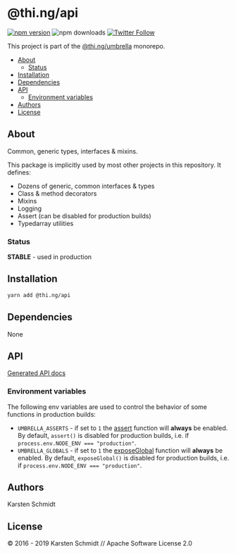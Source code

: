 <!-- This file is generated - DO NOT EDIT! -->

# @thi.ng/api

[![npm version](https://img.shields.io/npm/v/@thi.ng/api.svg)](https://www.npmjs.com/package/@thi.ng/api)
![npm downloads](https://img.shields.io/npm/dm/@thi.ng/api.svg)
[![Twitter Follow](https://img.shields.io/twitter/follow/thing_umbrella.svg?style=flat-square&label=twitter)](https://twitter.com/thing_umbrella)

This project is part of the
[@thi.ng/umbrella](https://github.com/thi-ng/umbrella/) monorepo.

- [About](#about)
  - [Status](#status)
- [Installation](#installation)
- [Dependencies](#dependencies)
- [API](#api)
  - [Environment variables](#environment-variables)
- [Authors](#authors)
- [License](#license)

## About

Common, generic types, interfaces & mixins.

This package is implicitly used by most other projects in this
repository. It defines:

- Dozens of generic, common interfaces & types
- Class & method decorators
- Mixins
- Logging
- Assert (can be disabled for production builds)
- Typedarray utilities

### Status

**STABLE** - used in production

## Installation

```bash
yarn add @thi.ng/api
```

## Dependencies

None

## API

[Generated API docs](https://docs.thi.ng/umbrella/api/)

### Environment variables

The following env variables are used to control the behavior of some functions in production builds:

- `UMBRELLA_ASSERTS` -  if set to `1` the
  [assert](https://github.com/thi-ng/umbrella/tree/master/packages/api/src/assert.ts)
  function will **always** be enabled. By default, `assert()` is
  disabled for production builds, i.e. if `process.env.NODE_ENV ===
  "production"`.
- `UMBRELLA_GLOBALS` -  if set to `1` the
  [exposeGlobal](https://github.com/thi-ng/umbrella/tree/master/packages/api/src/expose.ts)
  function will **always** be enabled. By default, `exposeGlobal()` is
  disabled for production builds, i.e. if `process.env.NODE_ENV ===
  "production"`.

## Authors

Karsten Schmidt

## License

&copy; 2016 - 2019 Karsten Schmidt // Apache Software License 2.0

